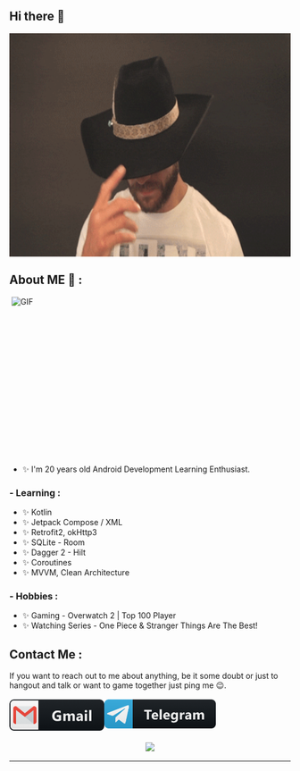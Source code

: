 ## Hi there 👋

<div align="center">
<img height="400" width="700" alt="GIF" align="center" src="https://github.com/DivisionCom/DivisionCom/blob/main/assets/howdy.gif">
</div>

## About ME 💬 :

<img height="300" width="500" alt="GIF" align="right" src="https://github.com/DivisionCom/DivisionCom/blob/main/assets/hiThere.gif">

- ✨ I'm 20 years old Android Development Learning Enthusiast.

### - Learning :
- ✨ Kotlin
- ✨ Jetpack Compose / XML
- ✨ Retrofit2, okHttp3
- ✨ SQLite - Room
- ✨ Dagger 2 - Hilt
- ✨ Coroutines
- ✨ MVVM, Clean Architecture

### - Hobbies : 
- ✨ Gaming - Overwatch 2 | Top 100 Player
- ✨ Watching Series - One Piece & Stranger Things Are The Best!

## Contact Me :

<p>
If you want to reach out to me about anything, be it some doubt or just to hangout and talk or want to game together just ping me 😉.

</br>
</br>

<a href="mailto:xd6511@gmail.com">
 <img align="left" alt="Gmail" width="170" src="https://github.com/DivisionCom/DivisionCom/blob/main/assets/gmail.png" />
</a>

</a>
<a href="https://t.me/DivisionCommander">
  <img align="left" alt=" Reddit" width="200" src="https://github.com/DivisionCom/DivisionCom/blob/main/assets/telegram.png" />
</a>
</p>
 
</br>
</br>

##

<p align="center" >  
 <a href="https://github.com/anuraghazra/github-readme-stats"> 
  <img  src="https://github-readme-stats-sigma-five.vercel.app/api?username=DivisionCom&show_icons=true&theme=radical"/>
 </a>
</p>

*************
